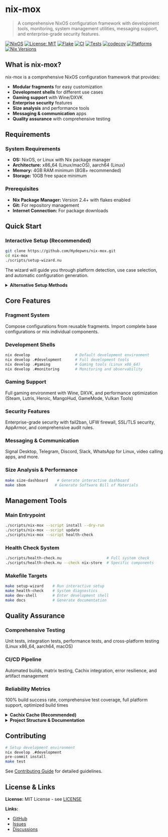 # nix-mox

> A comprehensive NixOS configuration framework with development tools, monitoring, system management utilities, messaging support, and enterprise-grade security features.

[![NixOS](https://img.shields.io/badge/NixOS-21.11-blue.svg)](https://nixos.org/)
[![License: MIT](https://img.shields.io/badge/License-MIT-yellow.svg)](https://opensource.org/licenses/MIT)
[![Flake](https://img.shields.io/badge/Flake-Enabled-green.svg)](https://nixos.wiki/wiki/Flakes)
[![CI](https://github.com/Hydepwns/nix-mox/workflows/CI/badge.svg)](https://github.com/Hydepwns/nix-mox/actions/workflows/ci.yml)
[![Tests](https://github.com/Hydepwns/nix-mox/workflows/Tests/badge.svg)](https://github.com/Hydepwns/nix-mox/actions/workflows/tests.yml)
[![codecov](https://codecov.io/gh/Hydepwns/nix-mox/branch/main/graph/badge.svg?token=0Uuau6V5pl)](https://codecov.io/gh/Hydepwns/nix-mox)
[![Platforms](https://img.shields.io/badge/platforms-x86_64%20%7C%20aarch64%20%7C%20Linux%20%7C%20macOS-blue.svg)](https://github.com/Hydepwns/nix-mox/actions)
[![Nix Versions](https://img.shields.io/badge/nix%20versions-2.19.2%20%7C%202.20.1-green.svg)](https://github.com/Hydepwns/nix-mox/actions)

## What is nix-mox?

nix-mox is a comprehensive NixOS configuration framework that provides:

- **Modular fragments** for easy customization
- **Development shells** for different use cases  
- **Gaming support** with Wine/DXVK
- **Enterprise security** features
- **Size analysis** and performance tools
- **Messaging & communication** apps
- **Quality assurance** with comprehensive testing

## Requirements

### System Requirements

- **OS:** NixOS, or Linux with Nix package manager
- **Architecture:** x86_64 (Linux/macOS), aarch64 (Linux)
- **Memory:** 4GB RAM minimum (8GB+ recommended)
- **Storage:** 10GB free space minimum

### Prerequisites

- **Nix Package Manager:** Version 2.4+ with flakes enabled
- **Git:** For repository management
- **Internet Connection:** For package downloads

## Quick Start

### Interactive Setup (Recommended)

```bash
git clone https://github.com/Hydepwns/nix-mox.git
cd nix-mox
./scripts/setup-wizard.nu
```

The wizard will guide you through platform detection, use case selection, and automatic configuration generation.

<details>
<summary><b>Alternative Setup Methods</b></summary>

#### Manual Setup

```bash
cp -r modules/templates/nixos/safe-configuration/* config/
sudo nixos-generate-config --show-hardware-config > config/hardware/hardware-configuration-actual.nix
sudo nixos-rebuild switch --flake .#nixos
```

#### Add to Existing Flake

```nix
inputs.nix-mox = {
  url = "github:Hydepwns/nix-mox";
  inputs.nixpkgs.follows = "nixpkgs";
};
```

</details>

## Core Features

### Fragment System

Compose configurations from reusable fragments. Import complete base configurations or mix individual components.

### Development Shells

```bash
nix develop                    # Default development environment
nix develop .#development      # Full development tools
nix develop .#gaming           # Gaming tools (Linux x86_64)
nix develop .#monitoring       # Monitoring and observability
```

### Gaming Support

Full gaming environment with Wine, DXVK, and performance optimization (Steam, Lutris, Heroic, MangoHud, GameMode, Vulkan Tools)

### Security Features

Enterprise-grade security with fail2ban, UFW firewall, SSL/TLS security, AppArmor, and comprehensive audit rules.

### Messaging & Communication

Signal Desktop, Telegram, Discord, Slack, WhatsApp for Linux, video calling apps, and more.

### Size Analysis & Performance

```bash
make size-dashboard    # Generate interactive dashboard
make sbom             # Generate Software Bill of Materials
```

## Management Tools

### Main Entrypoint

```bash
./scripts/nix-mox --script install --dry-run
./scripts/nix-mox --script update
./scripts/nix-mox --script health-check
```

### Health Check System

```bash
./scripts/health-check.nu                    # Full system check
./scripts/health-check.nu --check nix-store  # Specific components
```

### Makefile Targets

```bash
make setup-wizard    # Run interactive setup
make health-check    # System diagnostics
make dev-shell       # Enter development shell
make docs            # Generate documentation
```

## Quality Assurance

### Comprehensive Testing

Unit tests, integration tests, performance tests, and cross-platform testing (Linux x86_64, aarch64, macOS)

### CI/CD Pipeline

Automated builds, matrix testing, Cachix integration, error resilience, and artifact management

### Reliability Metrics

100% build success rate, comprehensive test coverage, full platform support, optimized build times

<details>
<summary><b>Cachix Cache (Recommended)</b></summary>

For faster builds, use our Cachix cache:

```bash
nix-env -iA cachix -f https://cachix.org/api/v1/install
cachix use nix-mox
```

Or add to your NixOS configuration:

```bash
nix.settings.substituters = [ "https://nix-mox.cachix.org" ];
nix.settings.trusted-public-keys = [ "nix-mox.cachix.org-1:MVJZxC7ZyRFAxVsxDuq0nmMRxlTIt5nFFm4Ur10ZCI4=" ];
```

</details>

<details>
<summary><b>Project Structure & Documentation</b></summary>

#### Project Structure

```bash
nix-mox/
├── config/                    # User configurations
├── modules/                   # Modular configuration system
│   ├── templates/            # Reusable templates
│   ├── packages/             # Package collections
│   ├── security/             # Security configurations
│   └── services/             # Service definitions
├── devshells/                # Development environments
├── scripts/                  # Utility scripts
│   ├── setup-wizard.nu       # Interactive configuration
│   ├── health-check.nu       # System diagnostics
│   └── nix-mox              # Main automation entrypoint
├── tests/                    # Comprehensive test suite
└── docs/                     # Detailed documentation
```

#### Documentation

- **[Usage Guide](docs/USAGE.md)** - Comprehensive usage instructions and examples
- **[Guides](docs/guides/)** - Feature-specific guides (gaming, drivers, proxmox, etc.)
- **[Examples](docs/examples/)** - Step-by-step examples for common use cases
- **[Architecture](docs/architecture/)** - Project architecture and design decisions
- **[API Reference](docs/api/)** - Technical reference documentation

</details>

## Contributing

```bash
# Setup development environment
nix develop .#development
pre-commit install
make test
```

See [Contributing Guide](docs/CONTRIBUTING.md) for detailed guidelines.

## License & Links

**License:** MIT License - see [LICENSE](LICENSE)

**Links:**

- [GitHub](https://github.com/Hydepwns/nix-mox)
- [Issues](https://github.com/Hydepwns/nix-mox/issues)
- [Discussions](https://github.com/Hydepwns/nix-mox/discussions)
